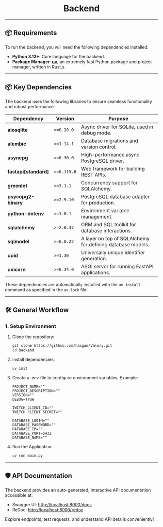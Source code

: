 <div align="center">

# Backend

</div>

---

## 📦 Requirements  

To run the backend, you will need the following dependencies installed:  

- **Python 3.12+**: Core language for the backend.  
- **Package Manager**: [**uv**](https://github.com/astral-sh/uv), an extremely fast Python package and project manager, written in Rust.s.

---

## 📦 Key Dependencies  

The backend uses the following libraries to ensure seamless functionality and robust performance:  

| Dependency                 | Version     | Purpose                                                                 |
|----------------------------|-------------|-------------------------------------------------------------------------|
| **aiosqlite**              | `>=0.20.0`  | Async driver for SQLite, used in debug mode.                           |
| **alembic**                | `>=1.14.1`  | Database migrations and version control.                               |
| **asyncpg**                | `>=0.30.0`  | High-performance async PostgreSQL driver.                              |
| **fastapi[standard]**      | `>=0.115.8` | Web framework for building REST APIs.                                  |
| **greenlet**               | `>=3.1.1`   | Concurrency support for SQLAlchemy.                                    |
| **psycopg2-binary**        | `>=2.9.10`  | PostgreSQL database adapter for production.                            |
| **python-dotenv**          | `>=1.0.1`   | Environment variable management.                                       |
| **sqlalchemy**             | `>=2.0.37`  | ORM and SQL toolkit for database interactions.                         |
| **sqlmodel**               | `>=0.0.22`  | A layer on top of SQLAlchemy for defining database models.             |
| **uuid**                   | `>=1.30`    | Universally unique identifier generation.                              |
| **uvicorn**                | `>=0.34.0`  | ASGI server for running FastAPI applications.                          |  

These dependencies are automatically installed with the `uv install` command as specified in the `uv.lock` file.  

---

## 🛠 General Workflow  

### 1. **Setup Environment**  
1. Clone the repository:  
   ```bash
   git clone https://github.com/haxgun/Valory.git
   cd backend
   ```
2. Install dependencies:
    ```bash
    uv init
    ```
   
3. Create a .env file to configure environment variables. Example:
    ```env
   PROJECT_NAME=""
   PROJECT_DESCRIPTION=""
   VERSION=""
   DEBUG=True
   
   TWITCH_CLIENT_ID=""
   TWITCH_CLIENT_SECRET=""
   
   DATABASE_LOGIN=""
   DATABASE_PASSWORD=""
   DATABASE_IP=""
   DATABASE_PORT=5432
   DATABASE_NAME=""
    ```

4. Run the Application
    ```bash
   uv run main.py
   ```

---

## 🛡 API Documentation  

The backend provides an auto-generated, interactive API documentation accessible at:  
- Swagger UI: [http://localhost:8000/docs](http://localhost:8000/docs)  
- ReDoc: [http://localhost:8000/redoc](http://localhost:8000/redoc)  

Explore endpoints, test requests, and understand API details conveniently!